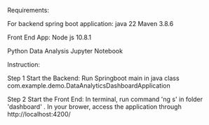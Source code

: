 Requirements:

  For backend spring boot application:
    java 22
    Maven 3.8.6

  Front End App:
    Node js 10.8.1
  
  Python Data Analysis
    Jupyter Notebook

Instruction:
  
Step 1 Start the Backend:
  Run Springboot main in java class com.example.demo.DataAnalyticsDashboardApplication

Step 2 Start the Front End:
  In terminal, run command 'ng s' in folder 'dashboard' .
  In your brower, access the application through http://localhost:4200/
  

